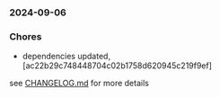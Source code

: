 ### 2024-09-06

### Chores
+ dependencies updated, [ac22b29c748448704c02b1758d620945c219f9ef]

see <a href='https://github.com/mrjackwills/belugasnooze_vue/blob/main/CHANGELOG.md'>CHANGELOG.md</a> for more details
